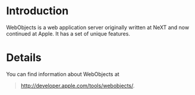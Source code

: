 # Introduction #

WebObjects is a web application server originally written at NeXT and now continued at Apple. It has a set of unique features.


# Details #

You can find information about WebObjects at
> http://developer.apple.com/tools/webobjects/.